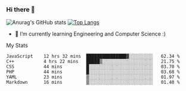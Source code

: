### Hi there 👋

![Anurag's GitHub stats](https://github-readme-stats.vercel.app/api?username=MatteoIorio11&show_icons=true&theme=dark) 
[![Top Langs](https://github-readme-stats.vercel.app/api/top-langs/?username=MatteoIorio11&theme=dark)](https://github.com/MatteoIorio11/github-readme-stats)

- 🌱 I’m currently learning Engineering and Computer Science :)

<!--
**MatteoIorio11/MatteoIorio11** is a ✨ _special_ ✨ repository because its `README.md` (this file) appears on your GitHub profile.

Here are some ideas to get you started:

- 🔭 I’m currently working on ...
- 🌱 I’m currently learning ...
- 👯 I’m looking to collaborate on ...
- 🤔 I’m looking for help with ...
- 💬 Ask me about ...
- 📫 How to reach me: ...
- 😄 Pronouns: ...
- ⚡ Fun fact: ...
-->
My Stats
<!--START_SECTION:waka-->

```text
JavaScript    12 hrs 32 mins  ███████████████▓░░░░░░░░░   62.34 %
C++           4 hrs 22 mins   █████▒░░░░░░░░░░░░░░░░░░░   21.75 %
CSS           44 mins         █░░░░░░░░░░░░░░░░░░░░░░░░   03.70 %
PHP           44 mins         █░░░░░░░░░░░░░░░░░░░░░░░░   03.68 %
YAML          23 mins         ▒░░░░░░░░░░░░░░░░░░░░░░░░   01.97 %
Markdown      16 mins         ▒░░░░░░░░░░░░░░░░░░░░░░░░   01.40 %
```

<!--END_SECTION:waka-->
